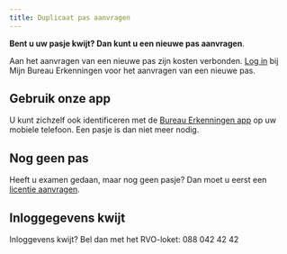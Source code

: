 ```yaml
---
title: Duplicaat pas aanvragen
---
```

**Bent u uw pasje kwijt? Dan kunt u een nieuwe pas aanvragen**. 

Aan het aanvragen van een nieuwe pas zijn kosten verbonden. [Log in](/mijn-bureau-erkenningen/login) bij Mijn Bureau Erkenningen voor het aanvragen van een nieuwe pas.

## Gebruik onze app

U kunt zichzelf ook identificeren met de [Bureau Erkenningen app](/wat-wij-doen/bureau-erkenningen/be-app/) op uw mobiele telefoon. Een pasje is dan niet meer nodig.

## Nog geen pas

Heeft u examen gedaan, maar nog geen pasje? Dan moet u eerst een [licentie aanvragen](/licenties/licentie-aanvragen).

## Inloggegevens kwijt

Inloggevens kwijt? Bel dan met het RVO-loket: 088 042 42 42

<link-container>
<link-button link='{"name": "inloggen","url": "/mijn-bureau-erkenningen/login"}' ></link-button>
<link-button link='{"name": "Inloggegevens kwijt","url": "/mijn bureau erkenningen/inloggegevens-kwijt"}' ></link-button>
<link-button link='{"name": "Bureau Erkenningen app","url": "/wat-wij-doen/bureau-erkenningen/be-app"}'></link-button>
<link-button link='{"name": "Licentie aanvragen","url": "/licenties/licentie-aanvragen"}'></link-button>
</link-container>
